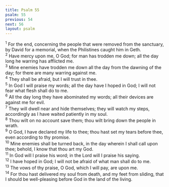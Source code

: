 ```yaml
---
title: Psalm 55
psalm: 55
previous: 54
next: 56
layout: psalm
---
```

<div class="psalm-verse"><sup class="verse-number">1</sup> For the end, concerning the people that were removed from the sanctuary, by David for a memorial, when the Philistines caught him in Geth. </div><div class="psalm-verse"><sup class="verse-number">2</sup> Have mercy upon me, O God; for man has trodden me down; all the day long he warring has afflicted me. </div><div class="psalm-verse"><sup class="verse-number">3</sup> Mine enemies have trodden me down all the day from the dawning of the day; for there are many warring against me. </div><div class="psalm-verse"><sup class="verse-number">4</sup> They shall be afraid, but I will trust in thee. </div><div class="psalm-verse"><sup class="verse-number">5</sup> In God I will praise my words; all the day have I hoped in God; I will not fear what flesh shall do to me. </div><div class="psalm-verse"><sup class="verse-number">6</sup> All the day long they have abominated my words; all their devices are against me for evil. </div><div class="psalm-verse"><sup class="verse-number">7</sup> They will dwell near and hide themselves; they will watch my steps, accordingly as I have waited patiently in my soul. </div><div class="psalm-verse"><sup class="verse-number">8</sup> Thou wilt on no account save them; thou wilt bring down the people in wrath. </div><div class="psalm-verse"><sup class="verse-number">9</sup> O God, I have declared my life to thee; thou hast set my tears before thee, even according to thy promise. </div><div class="psalm-verse"><sup class="verse-number">10</sup> Mine enemies shall be turned back, in the day wherein I shall call upon thee; behold, I know that thou art my God. </div><div class="psalm-verse"><sup class="verse-number">11</sup> In God will I praise his word; in the Lord will I praise his saying. </div><div class="psalm-verse"><sup class="verse-number">12</sup> I have hoped in God; I will not be afraid of what man shall do to me. </div><div class="psalm-verse"><sup class="verse-number">13</sup> The vows of thy praise, O God, which I will pay, are upon me. </div><div class="psalm-verse"><sup class="verse-number">14</sup> For thou hast delivered my soul from death, and my feet from sliding, that I should be well-pleasing before God in the land of the living. </div>